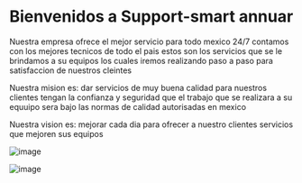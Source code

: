 # Bienvenidos a Support-smart annuar #


Nuestra empresa ofrece el  mejor servicio para todo mexico 24/7 contamos con  los mejores tecnicos de todo el pais 
estos son  los servicios que se le brindamos  a su equipos los cuales iremos realizando paso a paso para satisfaccion de nuestros cleintes 

Nuestra mision es: 
dar servicios de muy buena calidad para nuestros clientes tengan la confianza y seguridad que el trabajo que se realizara a su equuipo sera bajo las normas de calidad autorisadas en mexico

Nuestra vision es:
mejorar cada dia para ofrecer a nuestro clientes servicios que mejoren sus equipos


![image](https://user-images.githubusercontent.com/101681073/162187501-d24399b5-b5cb-4aec-b586-86beaafee180.png)


![image](https://user-images.githubusercontent.com/101681073/162187939-5f49a65e-620d-4718-a452-b766905490a4.png)


     
